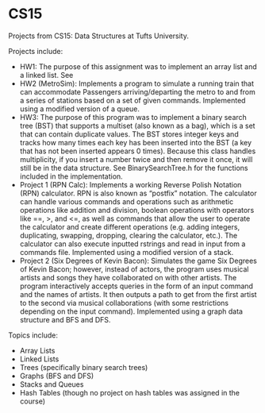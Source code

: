 # CS15
Projects from CS15: Data Structures at Tufts University. 

Projects include: 
- HW1: The purpose of this assignment was to implement an array list and a linked list. See 
- HW2 (MetroSim): Implements a program to simulate a running train that can accommodate Passengers arriving/departing the metro to and from a series of stations based on a set of given commands. Implemented using a modified version of a queue.
- HW3: The purpose of this program was to implement a binary search tree (BST) that supports a multiset (also known as a bag), which is a set that can contain duplicate values. The BST stores integer keys and tracks how many times each key has been inserted into the BST (a key that has not been inserted appears 0 times). Because this class handles multiplicity, if you insert a number twice and then remove it once, it will still be in the data structure. See BinarySearchTree.h for the functions included in the implementation.
- Project 1 (RPN Calc): Implements a working Reverse Polish Notation (RPN) calculator. RPN is also known as “postfix” notation. The calculator can handle various commands and operations such as arithmetic operations like addition and division, boolean operations with operators like ==, >, and <=, as well as commands that allow the user to operate the calculator and create different operations (e.g. adding integers, duplicating, swapping, dropping, clearing the calculator, etc.). The calculator can also execute inputted rstrings and read in input from a commands file. Implemented using a modified version of a stack.
-  Project 2 (Six Degrees of Kevin Bacon): Simulates the game Six Degrees of Kevin Bacon; however, instead of actors, the program uses musical artists and songs they have collaborated on with other artists. The program interactively accepts queries in the form of an input command and the names of artists. It then outputs a path to get from the first artist to the second via musical collaborations (with some restrictions depending on the input command). Implemented using a graph data structure and BFS and DFS.

Topics include:
- Array Lists
- Linked Lists
- Trees (specifically binary search trees)
- Graphs (BFS and DFS)
- Stacks and Queues
- Hash Tables (though no project on hash tables was assigned in the course)
